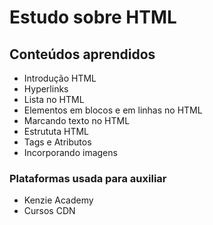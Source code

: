 # Estudo sobre HTML #

## Conteúdos aprendidos ##

- Introdução HTML
- Hyperlinks
- Lista no HTML
- Elementos em blocos e em linhas no HTML
- Marcando texto no HTML
- Estrututa HTML
- Tags e Atributos
- Incorporando imagens

### Plataformas usada para auxiliar ###
- Kenzie Academy
- Cursos CDN
